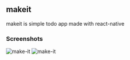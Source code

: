 ## makeit
makeit is simple todo app made with react-native

### Screenshots
![make-it](https://github.com/ebrugulec/makeit/blob/master/vendor/makeit1.jpg)
![make-it](https://github.com/ebrugulec/makeit/blob/master/vendor/makeit2.jpg)

